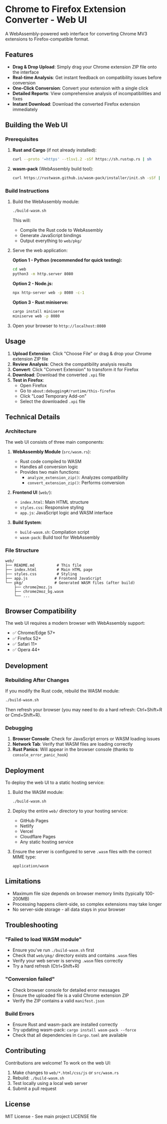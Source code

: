# Chrome to Firefox Extension Converter - Web UI

A WebAssembly-powered web interface for converting Chrome MV3 extensions to Firefox-compatible format.

## Features

- **Drag & Drop Upload**: Simply drag your Chrome extension ZIP file onto the interface
- **Real-time Analysis**: Get instant feedback on compatibility issues before conversion
- **One-Click Conversion**: Convert your extension with a single click
- **Detailed Reports**: View comprehensive analysis of incompatibilities and fixes
- **Instant Download**: Download the converted Firefox extension immediately

## Building the Web UI

### Prerequisites

1. **Rust and Cargo** (if not already installed):
   ```bash
   curl --proto '=https' --tlsv1.2 -sSf https://sh.rustup.rs | sh
   ```

2. **wasm-pack** (WebAssembly build tool):
   ```bash
   curl https://rustwasm.github.io/wasm-pack/installer/init.sh -sSf | sh
   ```

### Build Instructions

1. Build the WebAssembly module:
   ```bash
   ./build-wasm.sh
   ```

   This will:
   - Compile the Rust code to WebAssembly
   - Generate JavaScript bindings
   - Output everything to `web/pkg/`

2. Serve the web application:

   **Option 1 - Python (recommended for quick testing):**
   ```bash
   cd web
   python3 -m http.server 8080
   ```

   **Option 2 - Node.js:**
   ```bash
   npx http-server web -p 8080 -c-1
   ```

   **Option 3 - Rust miniserve:**
   ```bash
   cargo install miniserve
   miniserve web -p 8080
   ```

3. Open your browser to `http://localhost:8080`

## Usage

1. **Upload Extension**: Click "Choose File" or drag & drop your Chrome extension ZIP file
2. **Review Analysis**: Check the compatibility analysis results
3. **Convert**: Click "Convert Extension" to transform it for Firefox
4. **Download**: Download the converted `.xpi` file
5. **Test in Firefox**:
   - Open Firefox
   - Go to `about:debugging#/runtime/this-firefox`
   - Click "Load Temporary Add-on"
   - Select the downloaded `.xpi` file

## Technical Details

### Architecture

The web UI consists of three main components:

1. **WebAssembly Module** (`src/wasm.rs`):
   - Rust code compiled to WASM
   - Handles all conversion logic
   - Provides two main functions:
     - `analyze_extension_zip()`: Analyzes compatibility
     - `convert_extension_zip()`: Performs conversion

2. **Frontend UI** (`web/`):
   - `index.html`: Main HTML structure
   - `styles.css`: Responsive styling
   - `app.js`: JavaScript logic and WASM interface

3. **Build System**:
   - `build-wasm.sh`: Compilation script
   - `wasm-pack`: Build tool for WebAssembly

### File Structure

```
web/
├── README.md          # This file
├── index.html         # Main HTML page
├── styles.css         # Styling
├── app.js            # Frontend JavaScript
└── pkg/              # Generated WASM files (after build)
    ├── chrome2moz.js
    ├── chrome2moz_bg.wasm
    └── ...
```

## Browser Compatibility

The web UI requires a modern browser with WebAssembly support:

- ✅ Chrome/Edge 57+
- ✅ Firefox 52+
- ✅ Safari 11+
- ✅ Opera 44+

## Development

### Rebuilding After Changes

If you modify the Rust code, rebuild the WASM module:

```bash
./build-wasm.sh
```

Then refresh your browser (you may need to do a hard refresh: Ctrl+Shift+R or Cmd+Shift+R).

### Debugging

1. **Browser Console**: Check for JavaScript errors or WASM loading issues
2. **Network Tab**: Verify that WASM files are loading correctly
3. **Rust Panics**: Will appear in the browser console (thanks to `console_error_panic_hook`)

## Deployment

To deploy the web UI to a static hosting service:

1. Build the WASM module:
   ```bash
   ./build-wasm.sh
   ```

2. Deploy the entire `web/` directory to your hosting service:
   - GitHub Pages
   - Netlify
   - Vercel
   - Cloudflare Pages
   - Any static hosting service

3. Ensure the server is configured to serve `.wasm` files with the correct MIME type:
   ```
   application/wasm
   ```

## Limitations

- Maximum file size depends on browser memory limits (typically 100-200MB)
- Processing happens client-side, so complex extensions may take longer
- No server-side storage - all data stays in your browser

## Troubleshooting

### "Failed to load WASM module"

- Ensure you've run `./build-wasm.sh` first
- Check that `web/pkg/` directory exists and contains `.wasm` files
- Verify your web server is serving `.wasm` files correctly
- Try a hard refresh (Ctrl+Shift+R)

### "Conversion failed"

- Check browser console for detailed error messages
- Ensure the uploaded file is a valid Chrome extension ZIP
- Verify the ZIP contains a valid `manifest.json`

### Build Errors

- Ensure Rust and wasm-pack are installed correctly
- Try updating wasm-pack: `cargo install wasm-pack --force`
- Check that all dependencies in `Cargo.toml` are available

## Contributing

Contributions are welcome! To work on the web UI:

1. Make changes to `web/*.html/css/js` or `src/wasm.rs`
2. Rebuild: `./build-wasm.sh`
3. Test locally using a local web server
4. Submit a pull request

## License

MIT License - See main project LICENSE file